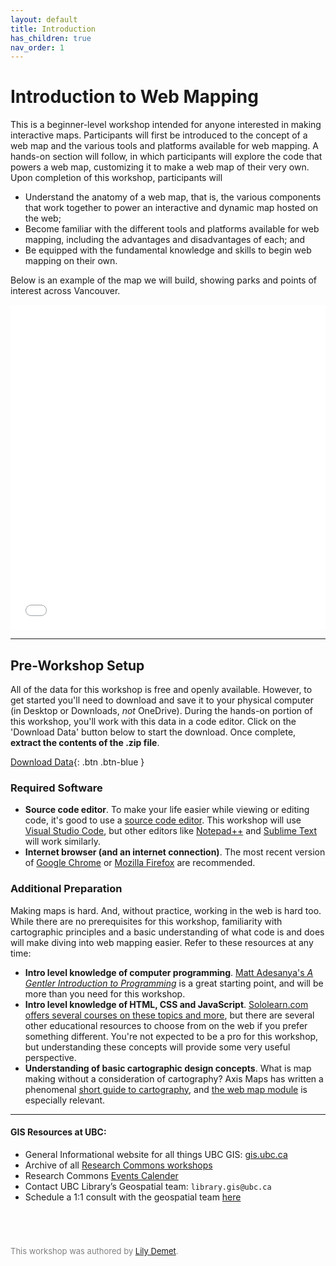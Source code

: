 ```yaml
---
layout: default
title: Introduction
has_children: true
nav_order: 1
---
```

# Introduction to Web Mapping

This is a beginner-level workshop intended for anyone interested in making interactive maps. Participants will first be introduced to the concept of a web map and the various tools and platforms available for web mapping. A hands-on section will follow, in which participants will explore the code that powers a web map, customizing it to make a web map of their very own. Upon completion of this workshop, participants will 

- Understand the anatomy of a web map, that is, the various components that work together to power an interactive and dynamic map hosted on the web;
- Become familiar with the different tools and platforms available for web mapping, including the advantages and disadvantages of each; and
- Be equipped with the fundamental knowledge and skills to begin web mapping on their own.

Below is an example of the map we will build, showing parks and points of interest across Vancouver. 

<iframe src="./content/parks-map.html" style="width:100%; height:520px; border:none;"> </iframe>

----
## Pre-Workshop Setup
All of the data for this workshop is free and openly available. However, to get started you'll need to download and save it to your physical computer (in Desktop or Downloads, *not* OneDrive). During the hands-on portion of this workshop, you'll work with this data in a code editor. Click on the 'Download Data' button below to start the download. Once complete, **extract the contents of the .zip file**.

[Download Data](./webmapping-workshop.zip){: .btn .btn-blue }

### Required Software  
- **Source code editor**. To make your life easier while viewing or editing code, it's good to use a [source code editor](https://en.wikipedia.org/wiki/Source_code_editor). This workshop will use [Visual Studio Code](https://code.visualstudio.com/download), but other editors like [Notepad++](https://notepad-plus-plus.org/) and [Sublime Text](https://www.sublimetext.com/3) will work similarly.
- **Internet browser (and an internet connection)**. The most recent version of [Google Chrome](https://www.google.com/chrome/) or [Mozilla Firefox](https://www.mozilla.org) are recommended. 


### Additional Preparation
Making maps is hard. And, without practice, working in the web is hard too. While there are no prerequisites for this workshop, familiarity with cartographic principles and a basic understanding of what code is and does will make diving into web mapping easier. Refer to these resources at any time:

- **Intro level knowledge of computer programming**. [Matt Adesanya's *A Gentler Introduction to Programming*](https://www.freecodecamp.org/news/a-gentler-introduction-to-programming-1f57383a1b2c/) is a great starting point, and will be more than you need for this workshop.
- **Intro level knowledge of HTML, CSS and JavaScript**. [Sololearn.com offers several courses on these topics and more](https://www.sololearn.com/Courses/), but there are several other educational resources to choose from on the web if you prefer something different. You're not expected to be a pro for this workshop, but understanding these concepts will provide some very useful perspective.
- **Understanding of basic cartographic design concepts**. What is map making without a consideration of cartography? Axis Maps has written a phenomenal [short guide to cartography](https://www.axismaps.com/guide/), and [the web map module](https://www.axismaps.com/guide/web/should-a-map-be-interactive/) is especially relevant.



----
#### GIS Resources at UBC:

- General Informational website for all things UBC GIS: [gis.ubc.ca](http://gis.ubc.ca/)
- Archive of all [Research Commons workshops](https://ubc-library-rc.github.io/)
- Research Commons [Events Calender](https://researchcommons.library.ubc.ca/workshops/)
- Contact UBC Library’s Geospatial team: `library.gis@ubc.ca`
- Schedule a 1:1 consult with the geospatial team [here](https://libcal.library.ubc.ca/appointments/research_commons#s-lc-public-pt)


<p style="margin-top:70px"></p>
<p style="color:grey; font-size:13px">This workshop was authored by <a href="https://geog.ubc.ca/profile/lily-crandall-oral/" target="_blank"> Lily Demet</a>.</p>
